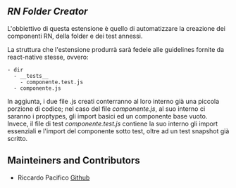 ## *RN Folder Creator*

L'obbiettivo di questa estensione è quello di automatizzare la creazione dei componenti RN, della folder e dei test annessi.

La struttura che l'estensione produrrà sarà fedele alle guidelines fornite da react-native stesse, ovvero:
```
- dir
  - __tests__
    - componente.test.js
  - componente.js
```

In aggiunta, i due file .js creati conterranno al loro interno già una piccola porzione di codice; nel caso del file _componente.js_, al suo interno ci saranno i proptypes, gli import basici ed un componente base vuoto. Invece, il file di test _componente.test.js_ contiene la suo interno gli import essenziali e l'import del componente sotto test, oltre ad un test snapshot già scritto.

## Mainteiners and Contributors 
* Riccardo Pacifico [Github](https://github.com/rickyjam)